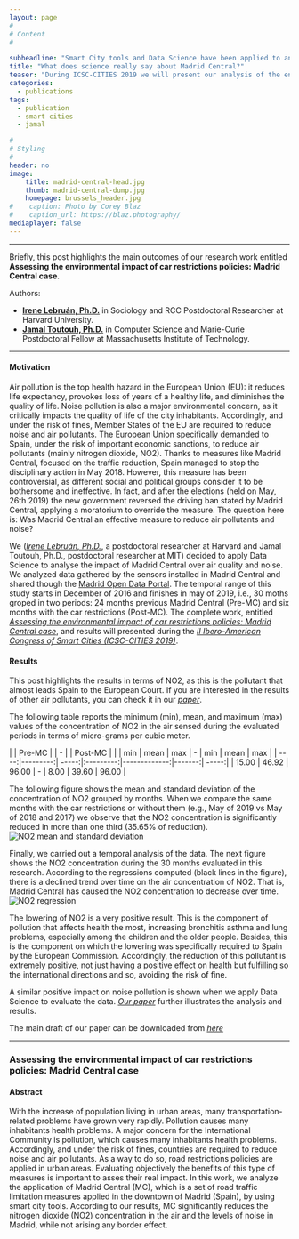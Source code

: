```yaml
---
layout: page
#
# Content
#

subheadline: "Smart City tools and Data Science have been applied to analyze the effects of Madrid Central, an environmental measure enforced in Spain."
title: "What does science really say about Madrid Central?"
teaser: "During ICSC-CITIES 2019 we will present our analysis of the environmental impact (air and noise pollution) of this measure. You can consult here the complete outcomes of this work."
categories:
  - publications
tags:
  - publication
  - smart cities
  - jamal

#
# Styling
#
header: no
image: 
    title: madrid-central-head.jpg
    thumb: madrid-central-dump.jpg
    homepage: brussels_header.jpg
#    caption: Photo by Corey Blaz
#    caption_url: https://blaz.photography/
mediaplayer: false
---
```


****

Briefly, this post highlights the main outcomes of our research work entitled **Assessing the environmental impact of car restrictions policies: Madrid Central case**. 


Authors:
- [**Irene Lebruán, Ph.D.**](https://www.researchgate.net/profile/Irene_Lebrusan_Murillo) in Sociology and RCC Postdoctoral Researcher at Harvard University.
- [**Jamal Toutouh, Ph.D.**](https://www.jamal.es) in Computer Science and Marie-Curie Postdoctoral Fellow at Massachusetts Institute of Technology.
 

---

#### Motivation

Air pollution is the top health hazard in the European Union (EU): it reduces life expectancy, provokes loss of years of a healthy life, and diminishes the quality of life. Noise pollution is also a major environmental concern, as it critically impacts the quality of life of the city inhabitants. Accordingly, and under the risk of fines, Member States of the EU are required to reduce noise and air pollutants.
The European Union specifically demanded to Spain, under the risk of important economic sanctions, to reduce air pollutants (mainly nitrogen dioxide, NO2). Thanks to measures like Madrid Central, focused on the traffic reduction, Spain managed to stop the disciplinary action in May 2018. 
However, this measure has been controversial, as different social and political groups consider it to be bothersome and ineffective. In fact, and after the elections (held on May, 26th 2019) the new government reversed the driving ban stated by Madrid Central, applying a moratorium to override the measure. The question here is: Was Madrid Central an effective measure to reduce air pollutants and noise? 

We ([*Irene Lebruán, Ph.D.*](https://www.researchgate.net/profile/Irene_Lebrusan_Murillo), a postdoctoral researcher at Harvard and Jamal Toutouh, Ph.D., postdoctoral researcher at MIT) decided to apply Data Science to analyse the impact of Madrid Central over air quality and noise. We analyzed data gathered by the sensors installed in Madrid Central and shared though the  [Madrid Open Data Portal](https://datos.madrid.es). The temporal range of this study starts in December of 2016 and finishes in may of 2019, i.e., 30 moths groped in two periods: 24 months previous Madrid Central (Pre-MC) and six months with the car restrictions (Post-MC). The complete work, entitled [*Assessing the environmental impact of car restrictions policies: Madrid Central case*](https://jamaltoutouh.github.io/downloads/lebrusan2019.pdf), and results will presented during the [*II Ibero-American Congress of Smart Cities (ICSC-CITIES 2019)*](http://icsc-cities2019.com/EN_index.html).  



#### Results    
This post highlights the results in terms of NO2, as this is the pollutant that almost leads Spain to the European Court.  If you are interested in the results of other air pollutants, you can check it in our [*paper*](https://jamaltoutouh.github.io/downloads/lebrusan2019.pdf).

The following table reports the minimum (min), mean, and maximum (max) values of the concentration of NO2 in the air sensed during the evaluated periods in terms of micro-grams per cubic meter. 
  
|   | Pre-MC | | - | | Post-MC | | 
| min        | mean           | max  | - | min        | mean           | max  |
| ----:|---------:| -----:|:---------:|-------------:|-------:| -----:|
| 15.00     | 46.92 | 96.00 | - | 8.00 | 39.60 | 96.00 |

The following figure shows the mean and standard deviation of the concentration of NO2 grouped by months. When we compare the same months with the car restrictions or without them (e.g., May of 2019 vs May of 2018 and 2017) we observe that the NO2 concentration is significantly reduced in more than one third (35.65% of reduction).
![NO2 mean and standard deviation](https://jamaltoutouh.github.io/images/blog/air_NO2.png "Mean and standard deviation")  

Finally, we carried out a temporal analysis of the data. The next figure shows the NO2 concentration during the 30 months evaluated in this research. According to the regressions computed (black lines in the figure), there is a declined trend over time on the air concentration of NO2. That is, Madrid Central has caused the NO2 concentration to decrease over time.
![NO2 regression](https://jamaltoutouh.github.io/images/blog/air_NO2_regression.png "NO2 regression")  
 
The lowering of NO2 is a very positive result. This is the component of pollution that affects health the most, increasing bronchitis asthma and lung problems, especially among the children and the older people. Besides, this is the component on which the lowering was specifically required to Spain by the European Commission. Accordingly, the reduction of this pollutant is extremely positive, not just having a positive effect on health but fulfilling so the international directions and so, avoiding the risk of fine. 

A similar positive impact on noise pollution is shown when we apply Data Science to evaluate the data. [*Our paper*](https://jamaltoutouh.github.io/downloads/lebrusan2019.pdf) further illustrates the analysis and results. 
  
The main draft of our paper can be downloaded from [*here*](https://jamaltoutouh.github.io/downloads/lebrusan2019.pdf)

---

### Assessing the environmental impact of car restrictions policies: Madrid Central case
#### Abstract
With the increase of population living in urban areas, many transportation-related problems have grown very rapidly. Pollution causes many inhabitants health problems. A  major concern for the International Community is pollution, which causes many inhabitants health problems. Accordingly, and under the risk of fines, countries are required to reduce noise and air pollutants. As a way to do so, road restrictions policies are applied in urban areas. Evaluating objectively the benefits of this type of measures is important to asses their real impact. In this work, we analyze the application of Madrid Central (MC), which is a set of road traffic limitation measures applied in the downtown of Madrid (Spain), by using smart city tools. According to our results, MC significantly reduces the nitrogen dioxide (NO2) concentration in the air and the levels of noise in Madrid, while not arising any border effect.




 
